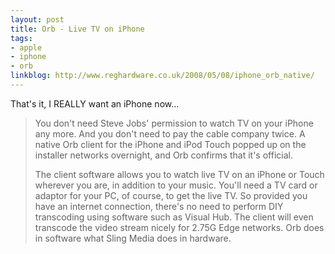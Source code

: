 ```yaml
---
layout: post
title: Orb - Live TV on iPhone
tags:
- apple
- iphone
- orb
linkblog: http://www.reghardware.co.uk/2008/05/08/iphone_orb_native/
---
```


That's it, I REALLY want an iPhone now...

> You don't need Steve Jobs' permission to watch TV on your iPhone any more. And you don't need to pay the
> cable company twice. A native Orb client for the iPhone and iPod Touch popped up on the installer
> networks overnight, and Orb confirms that it's official.
>
> The client software allows you to watch live TV on an iPhone or Touch wherever you are, in addition to
> your music. You'll need a TV card or adaptor for your PC, of course, to get the live TV. So provided you
> have an internet connection, there's no need to perform DIY transcoding using software such as Visual
> Hub. The client will even transcode the video stream nicely for 2.75G Edge networks. Orb does in software
> what Sling Media does in hardware.
